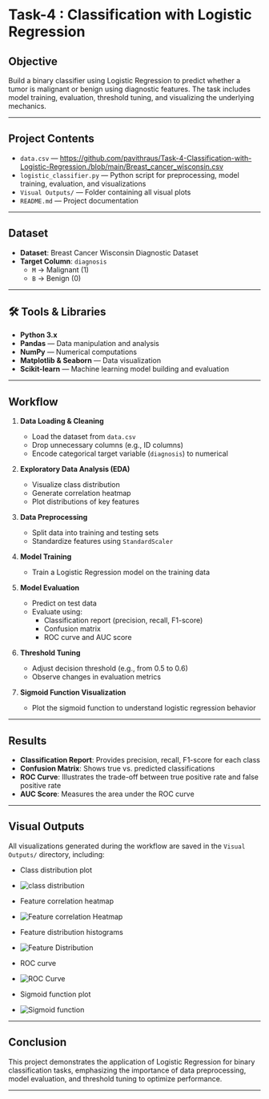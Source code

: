 # Task-4 : Classification with Logistic Regression


##  Objective

Build a binary classifier using Logistic Regression to predict whether a tumor is malignant or benign using diagnostic features. The task includes model training, evaluation, threshold tuning, and visualizing the underlying mechanics.

---

##  Project Contents

- `data.csv` — https://github.com/pavithraus/Task-4-Classification-with-Logistic-Regression./blob/main/Breast_cancer_wisconsin.csv
- `logistic_classifier.py` — Python script for preprocessing, model training, evaluation, and visualizations
- `Visual Outputs/` — Folder containing all visual plots
- `README.md` — Project documentation

---

##  Dataset

- **Dataset**: Breast Cancer Wisconsin Diagnostic Dataset
- **Target Column**: `diagnosis`
  - `M` → Malignant (1)
  - `B` → Benign (0)

---

## 🛠 Tools & Libraries

- **Python 3.x**
- **Pandas** — Data manipulation and analysis
- **NumPy** — Numerical computations
- **Matplotlib & Seaborn** — Data visualization
- **Scikit-learn** — Machine learning model building and evaluation

---

##  Workflow

1. **Data Loading & Cleaning**
   - Load the dataset from `data.csv`
   - Drop unnecessary columns (e.g., ID columns)
   - Encode categorical target variable (`diagnosis`) to numerical

2. **Exploratory Data Analysis (EDA)**
   - Visualize class distribution
   - Generate correlation heatmap
   - Plot distributions of key features

3. **Data Preprocessing**
   - Split data into training and testing sets
   - Standardize features using `StandardScaler`

4. **Model Training**
   - Train a Logistic Regression model on the training data

5. **Model Evaluation**
   - Predict on test data
   - Evaluate using:
     - Classification report (precision, recall, F1-score)
     - Confusion matrix
     - ROC curve and AUC score

6. **Threshold Tuning**
   - Adjust decision threshold (e.g., from 0.5 to 0.6)
   - Observe changes in evaluation metrics

7. **Sigmoid Function Visualization**
   - Plot the sigmoid function to understand logistic regression behavior

---

##  Results

- **Classification Report**: Provides precision, recall, F1-score for each class
- **Confusion Matrix**: Shows true vs. predicted classifications
- **ROC Curve**: Illustrates the trade-off between true positive rate and false positive rate
- **AUC Score**: Measures the area under the ROC curve

---

##  Visual Outputs

All visualizations generated during the workflow are saved in the `Visual Outputs/` directory, including:

- Class distribution plot
- ![class distribution](https://github.com/user-attachments/assets/278e433a-2d22-48f2-932d-b9e880f600c6)
- Feature correlation heatmap
- ![Feature correlation Heatmap](https://github.com/user-attachments/assets/840cfc58-325d-4117-9be6-8f9743cc9046)

- Feature distribution histograms
- ![Feature Distribution](https://github.com/user-attachments/assets/8564de2f-8d75-4c99-a56f-6b99b3f7304f)

- ROC curve
- ![ROC Curve](https://github.com/user-attachments/assets/dbe23552-3642-4c80-a0a6-f7aa40e5ba7b)

- Sigmoid function plot
- ![Sigmoid function](https://github.com/user-attachments/assets/640cf59e-b6c3-427c-b025-d121c7091a5c)


---

##  Conclusion

This project demonstrates the application of Logistic Regression for binary classification tasks, emphasizing the importance of data preprocessing, model evaluation, and threshold tuning to optimize performance.

---


